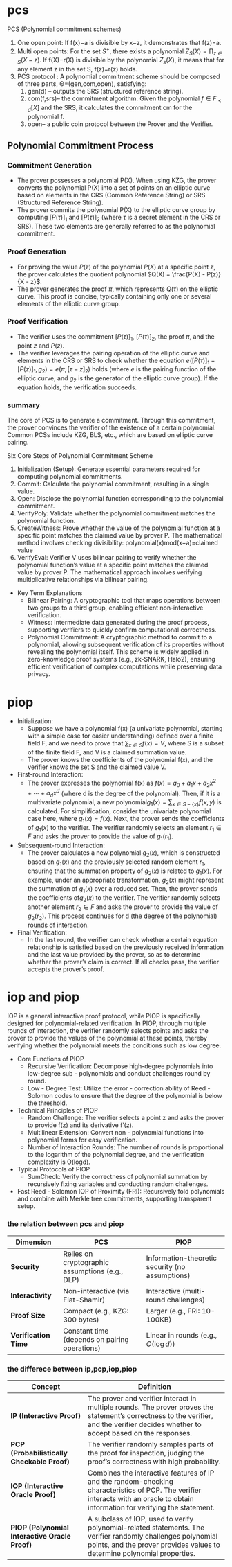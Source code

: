 # pcs
PCS (Polynomial commitment schemes)
1. One open point: 
If f(x)−a is divisible by x−z, it demonstrates that f(z)=a.
2. Multi open points: 
For the set $S^+$, there exists a polynomial $Z_S(X) = \prod_{z \in S} (X - z)$. If f(X)−r(X) is divisible by the polynomial $Z_s(X)$, it means that for any element z in the set S, f(z)=r(z) holds.
3. PCS protocol : A polynomial commitment scheme should be composed of three parts, Θ=(gen,com,open), satisfying:
    1. gen(d) – outputs the SRS (structured reference string).
    2. com(f,srs)– the commitment algorithm. Given the polynomial $f \in F_{<d} [X]$ and the SRS, it calculates the commitment cm for the polynomial f.
    3. open– a public coin protocol between the Prover and the Verifier.

## Polynomial Commitment Process  

### Commitment Generation  
- The prover possesses a polynomial  P(X). When using KZG, the prover converts the polynomial  P(X) into a set of points on an elliptic curve based on elements in the CRS (Common Reference String) or SRS (Structured Reference String).  
- The prover commits the polynomial  P(X)  to the elliptic curve group by computing $[P(\tau)]_1$ and $[P(\tau)]_2$ (where $\tau$ is a secret element in the CRS or SRS). These two elements are generally referred to as the polynomial commitment.  

### Proof Generation  
- For proving the value $P(z)$ of the polynomial $P(X)$ at a specific point $z$, the prover calculates the quotient polynomial $Q(X) = \frac{P(X) - P(z)}{X - z}$.  
- The prover generates the proof $\pi$, which represents $Q(\tau)$ on the elliptic curve. This proof is concise, typically containing only one or several elements of the elliptic curve group.  

### Proof Verification  
- The verifier uses the commitment $[P(\tau)]_1$, $[P(\tau)]_2$, the proof $\pi$, and the point $z$ and $P(z)$.  
- The verifier leverages the pairing operation of the elliptic curve and elements in the CRS or SRS to check whether the equation $e\left([P(\tau)]_1 - [P(z)]_1, g_2\right) = e\left(\pi, [\tau - z]_2\right)$ holds (where $e$ is the pairing function of the elliptic curve, and $g_2$ is the generator of the elliptic curve group). If the equation holds, the verification succeeds.  





### summary
The core of PCS is to generate a commitment. Through this commitment, the prover convinces the verifier of the existence of a certain polynomial. Common PCSs include KZG, BLS, etc., which are based on elliptic curve pairing.

Six Core Steps of Polynomial Commitment Scheme
1. Initialization (Setup): Generate essential parameters required for computing polynomial commitments.
2. Commit: Calculate the polynomial commitment, resulting in a single value.
3. Open: Disclose the polynomial function corresponding to the polynomial commitment.
4. VerifyPoly: Validate whether the polynomial commitment matches the polynomial function.
5. CreateWitness: Prove whether the value of the polynomial function at a specific point matches the claimed value by prover P. The mathematical method involves checking divisibility: polynomial(x)mod(x−a)=claimed value
6. VerifyEval: Verifier V uses bilinear pairing to verify whether the polynomial function’s value at a specific point matches the claimed value by prover P. The mathematical approach involves verifying multiplicative relationships via bilinear pairing.
* Key Term Explanations
    * Bilinear Pairing: A cryptographic tool that maps operations between two groups to a third group, enabling efficient non-interactive verification.
    * Witness: Intermediate data generated during the proof process, supporting verifiers to quickly confirm computational correctness.
    * Polynomial Commitment: A cryptographic method to commit to a polynomial, allowing subsequent verification of its properties without revealing the polynomial itself.
This scheme is widely applied in zero-knowledge proof systems (e.g., zk-SNARK, Halo2), ensuring efficient verification of complex computations while preserving data privacy.



# piop
* Initialization:
    * Suppose we have a polynomial f(x) (a univariate polynomial, starting with a simple case for easier understanding) defined over a finite field F, and we need to prove that $\sum_{x \in S} f(x)=V$, where S is a subset of the finite field F, and V is a claimed summation value. 
    * The prover knows the coefficients of the polynomial f(x), and the verifier knows the set S and the claimed value V.
* First-round Interaction:
    * The prover expresses the polynomial f(x) as $f(x)=a_0​+a_1x+a_2x^2+⋯+a_dx^d$ (where d is the degree of the polynomial). Then, if it is a multivariate polynomial, a new polynomial$g_1(x)=\sum_{x \in S - \{x\}} f(x,y)$ is calculated. For simplification, consider the univariate polynomial case here, where $g_1(x)=f(x)$. Next, the prover sends the coefficients of $g_1(x)$ to the verifier. The verifier randomly selects an element $r_1 \in F$ and asks the prover to provide the value of $g_1(r_1)$.
* Subsequent-round Interaction:
    * The prover calculates a new polynomial $g_2(x)$, which is constructed based on $g_1(x)$ and the previously selected random element $r_1$, ensuring that the summation property of $g_2(x)$ is related to $g_1(x)$. For example, under an appropriate transformation, $g_2(x)$ might represent the summation of $g_1(x)$ over a reduced set. Then, the prover sends the coefficients of$g_2(x)$ to the verifier. The verifier randomly selects another element $r_2 \in F$ and asks the prover to provide the value of $g_2(r_2)$. This process continues for d (the degree of the polynomial) rounds of interaction.
* Final Verification:
    * In the last round, the verifier can check whether a certain equation relationship is satisfied based on the previously received information and the last value provided by the prover, so as to determine whether the prover’s claim is correct. If all checks pass, the verifier accepts the prover’s proof.

# iop and piop
IOP is a general interactive proof protocol, while PIOP is specifically designed for polynomial-related verification. In PIOP, through multiple rounds of interaction, the verifier randomly selects points and asks the prover to provide the values of the polynomial at these points, thereby verifying whether the polynomial meets the conditions such as low degree.
* Core Functions of PIOP
    * Recursive Verification: Decompose high-degree polynomials into low-degree sub - polynomials and conduct challenges round by round.
    * Low - Degree Test: Utilize the error - correction ability of Reed - Solomon codes to ensure that the degree of the polynomial is below the threshold.
* Technical Principles of PIOP
    * Random Challenge: The verifier selects a point z and asks the prover to provide f(z) and its derivative f’(z).
    * Multilinear Extension: Convert non - polynomial functions into polynomial forms for easy verification.
    * Number of Interaction Rounds: The number of rounds is proportional to the logarithm of the polynomial degree, and the verification complexity is O(logd).
* Typical Protocols of PIOP
    * SumCheck: Verify the correctness of polynomial summation by recursively fixing variables and conducting random challenges.
* Fast Reed - Solomon IOP of Proximity (FRI): Recursively fold polynomials and combine with Merkle tree commitments, supporting transparent setup.


### the relation between pcs and piop

| **Dimension**   | **PCS**                          | **PIOP**                          |
|------------------|----------------------------------|-----------------------------------|
| **Security**     | Relies on cryptographic assumptions (e.g., DLP) | Information-theoretic security (no assumptions) |
| **Interactivity**| Non-interactive (via Fiat-Shamir) | Interactive (multi-round challenges) |
| **Proof Size**   | Compact (e.g., KZG: 300 bytes)   | Larger (e.g., FRI: 10-100KB)      |
| **Verification Time** | Constant time (depends on pairing operations) | Linear in rounds (e.g., $O(\log d)$) |

### the differece between ip,pcp,iop,piop
| **Concept**                          | **Definition**                                                                 |
|--------------------------------------|--------------------------------------------------------------------------------|
| **IP (Interactive Proof)**           | The prover and verifier interact in multiple rounds. The prover proves the statement’s correctness to the verifier, and the verifier decides whether to accept based on the responses. |
| **PCP (Probabilistically Checkable Proof)** | The verifier randomly samples parts of the proof for inspection, judging the proof’s correctness with high probability. |
| **IOP (Interactive Oracle Proof)**  | Combines the interactive features of IP and the random-checking characteristics of PCP. The verifier interacts with an oracle to obtain information for verifying the statement. |
| **PIOP (Polynomial Interactive Oracle Proof)** | A subclass of IOP, used to verify polynomial-related statements. The verifier randomly challenges polynomial points, and the prover provides values to determine polynomial properties. |
